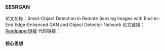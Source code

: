 ### EESRGAN
论文名称：Small-Object Detection in Remote Sensing Images with End-to-End Edge-Enhanced GAN and Object Detector Network
论文链接：[Readpaper链接](https://readpaper.com/paper/3124521503)
代码链接：

#### 核心思想
